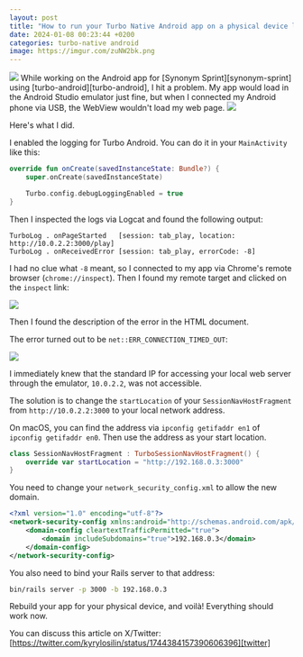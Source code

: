 ```yaml
---
layout: post
title: "How to run your Turbo Native Android app on a physical device locally"
date: 2024-01-08 00:23:44 +0200
categories: turbo-native android
image: https://imgur.com/zuNW2bk.png
---
```


<img src="https://imgur.com/zuNW2bk.png">
While working on the Android app for [Synonym Sprint][synonym-sprint] using
[turbo-android][turbo-android], I hit a problem. My app would load in the
Android Studio emulator just fine, but when I connected my Android phone via USB,
the WebView wouldn't load my web page.

<img src="https://imgur.com/pQHoN24.png">

Here's what I did.

I enabled the logging for Turbo Android. You can do it in your `MainActivity`
like this:

```kotlin
override fun onCreate(savedInstanceState: Bundle?) {
    super.onCreate(savedInstanceState)

    Turbo.config.debugLoggingEnabled = true
}
```

Then I inspected the logs via Logcat and found the following output:

```
TurboLog . onPageStarted   [session: tab_play, location: http://10.0.2.2:3000/play]
TurboLog . onReceivedError [session: tab_play, errorCode: -8]
```

I had no clue what `-8` meant, so I connected to my app via Chrome's remote
browser (`chrome://inspect`). Then I found my remote target and clicked on the
`inspect` link:

<img src="https://imgur.com/nvQ4vLG.png">

Then I found the description of the error in the HTML document.

The error turned out to be `net::ERR_CONNECTION_TIMED_OUT`:

<img src="https://imgur.com/65QSLQr.png">

I immediately knew that the standard IP for accessing your local web server
through the emulator, `10.0.2.2`, was not accessible.

The solution is to change the `startLocation` of your
`SessionNavHostFragment` from `http://10.0.2.2:3000` to your local network
address.

On macOS, you can find the address via `ipconfig getifaddr en1` of `ipconfig
getifaddr en0`. Then use the address as your start location.

```kotlin
class SessionNavHostFragment : TurboSessionNavHostFragment() {
    override var startLocation = "http://192.168.0.3:3000"
}
```

You need to change your `network_security_config.xml` to allow the new domain.

```xml
<?xml version="1.0" encoding="utf-8"?>
<network-security-config xmlns:android="http://schemas.android.com/apk/res/android">
    <domain-config cleartextTrafficPermitted="true">
        <domain includeSubdomains="true">192.168.0.3</domain>
    </domain-config>
</network-security-config>
```

You also need to bind your Rails server to that address:

```sh
bin/rails server -p 3000 -b 192.168.0.3
```

Rebuild your app for your physical device, and voilà! Everything should work now.

You can discuss this article on X/Twitter:
<br>
[https://twitter.com/kyrylosilin/status/1744384157390606396][twitter]

[synonym-sprint]: https://synonymsprint.com
[turbo-android]: https://github.com/hotwired/turbo-android
[twitter]: https://twitter.com/kyrylosilin/status/1744384157390606396
